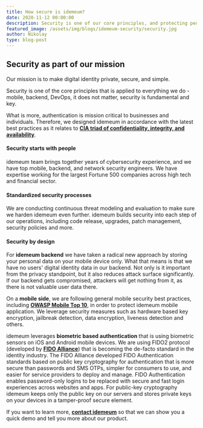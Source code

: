 ```yaml
---
title: How secure is idemeum?
date: 2020-11-12 00:00:00
description: Security is one of our core principles, and protecting people's digital identity is always first priority. We are obsessed with securing your data to the highest standards.
featured_image: /assets/img/blogs/idemeum-security/security.jpg
author: Nikolay
type: blog-post
---
```

## Security as part of our mission

Our mission is to make digital identity private, secure, and simple.

Security is one of the core principles that is applied to everything we do - mobile, backend, DevOps, it does not matter, security is fundamental and key.

What is more, authentication is mission critical to businesses and individuals. Therefore, we designed idemeum in accordance with the latest best practices as it relates to [**CIA triad of confidentiality, integrity, and availability**](https://en.wikipedia.org/wiki/Information_security).


#### Security starts with people
idemeum team brings together years of cybersecurity experience, and we have top mobile, backend, and network security engineers. We have expertise working for the largest Fortune 500 companies across high tech and financial sector.


#### Standardized security processes

We are conducting continuous threat modeling and evaluation to make sure we harden idemeum even further. idemeum builds security into each step of our operations, including code release, upgrades, patch management, security policies and more.


#### Security by design

For **idemeum backend** we have taken a radical new approach by storing your personal data on your mobile device only. What that means is that we have no users' digital identity data in our backend. Not only is it important from the privacy standpoint, but it also reduces attack surface significantly. If our backend gets compromised, attackers will get nothing from it, as there is not valuable user data there.

On a **mobile side**, we are following general mobile security best practices, including [**OWASP Mobile Top 10**](https://owasp.org/www-project-mobile-security/), in order to protect idemeum mobile application. We leverage security measures such as hardware based key encryption, jailbreak detection, data encryption, liveness detection and others.

idemeum leverages **biometric based authentication** that is using biometric sensors on iOS and Android mobile devices. We are using FIDO2 protocol (developed by [**FIDO Alliance**](https://fidoalliance.org)) that is becoming the de-facto standard in the identity industry. The FIDO Alliance developed FIDO Authentication standards based on public key cryptography for authentication that is more secure than passwords and SMS OTPs, simpler for consumers to use, and easier for service providers to deploy and manage. FIDO Authentication enables password-only logins to be replaced with secure and fast login experiences across websites and apps. For public-key cryptography idemeum keeps only the public key on our servers and stores private keys on your devices in a tamper-proof secure element.

If you want to learn more, [**contact idemeum**](https://idemeum.com/contact) so that we can show you a quick demo and tell you more about our product. 
